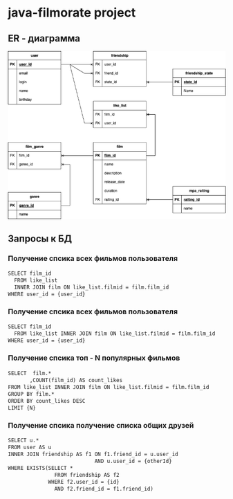 # java-filmorate project

## ER - диаграмма
![ER-диаграмма](https://github.com/dsergeyg/java-filmorate/blob/6a489fdca055ac0252ffc5f38908e729fb2bfa71/ER%20-%20%D0%B4%D0%B8%D0%B0%D0%B3%D1%80%D0%B0%D0%BC%D0%BC%D0%B0.png)

## Запросы к БД 
### Получение спсика всех фильмов пользователя
``` roomsql
SELECT film_id   
  FROM like_list   
  INNER JOIN film ON like_list.filmid = film.film_id   
WHERE user_id = {user_id}  
```
### Получение спсика всех фильмов пользователя
``` roomsql
SELECT film_id  
  FROM like_list INNER JOIN film ON like_list.filmid = film.film_id  
WHERE user_id = {user_id}  
```
### Получение спсика топ - N популярных фильмов
``` roomsql
SELECT  film.*  
       ,COUNT(film_id) AS count_likes  
FROM like_list INNER JOIN film ON like_list.filmid = film.film_id  
GROUP BY film.*  
ORDER BY count_likes DESC  
LIMIT {N}   
```
### Получение спсика получение списка общих друзей
``` roomsql
SELECT u.*  
FROM user AS u  
INNER JOIN friendship AS f1 ON f1.friend_id = u.user_id  
                            AND u.user_id = {otherId}  
WHERE EXISTS(SELECT *   
               FROM friendship AS f2   
             WHERE f2.user_id = {id}   
               AND f2.friend_id = f1.friend_id)   
```
